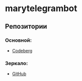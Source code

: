 # marytelegrambot

## Репозитории

### Основной:
- [Codeberg](https://codeberg.org/Better_Look_Next_Time/Mary_Telegram_Bot)

### Зеркало:
- [GitHub](https://github.com/Better-Look-Next-Time/Mary_Telegram_Bot)
